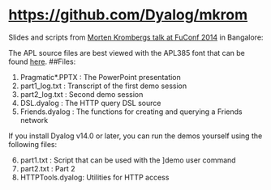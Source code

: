 https://github.com/Dyalog/mkrom
===============================

Slides and scripts from [Morten Krombergs talk at FuConf 2014](http://confengine.com/functional-conf-2014/proposal/436/pragmatic-functional-programming-using-dyalog) in Bangalore:

The APL source files are best viewed with the APL385 font that can be found [here](http://www.dyalog.com/apl-font-keyboard.htm).
##Files:
1. Pragmatic*.PPTX : The PowerPoint presentation 
2. part1_log.txt   : Transcript of the first demo session 
3. part2_log.txt   : Second demo session 
4. DSL.dyalog      : The HTTP query DSL source
5. Friends.dyalog  : The functions for creating and querying a Friends network

If you install Dyalog v14.0 or later, you can run the demos yourself using the
following files:

6. part1.txt       : Script that can be used with the ]demo user command
7. part2.txt       : Part 2
8. HTTPTools.dyalog: Utilities for HTTP access


